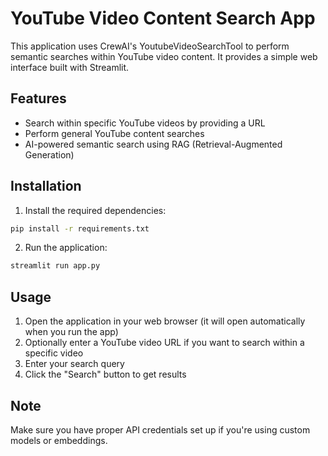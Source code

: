 # YouTube Video Content Search App

This application uses CrewAI's YoutubeVideoSearchTool to perform semantic searches within YouTube video content. It provides a simple web interface built with Streamlit.

## Features

- Search within specific YouTube videos by providing a URL
- Perform general YouTube content searches
- AI-powered semantic search using RAG (Retrieval-Augmented Generation)

## Installation

1. Install the required dependencies:
```bash
pip install -r requirements.txt
```

2. Run the application:
```bash
streamlit run app.py
```

## Usage

1. Open the application in your web browser (it will open automatically when you run the app)
2. Optionally enter a YouTube video URL if you want to search within a specific video
3. Enter your search query
4. Click the "Search" button to get results

## Note

Make sure you have proper API credentials set up if you're using custom models or embeddings.
